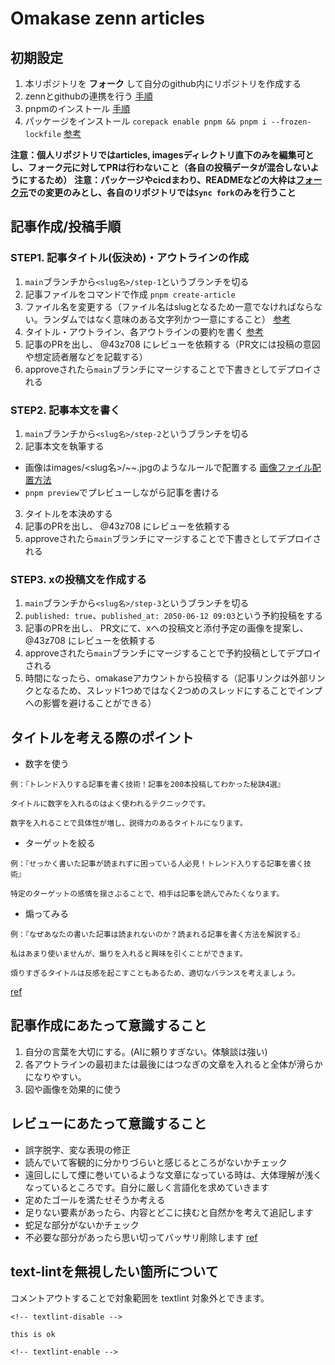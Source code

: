 # Omakase zenn articles

## 初期設定

1. 本リポジトリを **フォーク** して自分のgithub内にリポジトリを作成する
2. zennとgithubの連携を行う
 [手順](https://zenn.dev/zenn/articles/connect-to-github#2.-zenn%E3%81%AE%E3%83%80%E3%83%83%E3%82%B7%E3%83%A5%E3%83%9C%E3%83%BC%E3%83%89%E3%81%8B%E3%82%89%E9%80%A3%E6%90%BA%E3%81%99%E3%82%8B)  
3. pnpmのインストール
 [手順](https://pnpm.io/ja/installation)  
4. パッケージをインストール `corepack enable pnpm && pnpm i --frozen-lockfile`
 [参考](https://zenn.dev/zenn/articles/install-zenn-cli)  

**注意：個人リポジトリではarticles, imagesディレクトリ直下のみを編集可とし、フォーク元に対してPRは行わないこと（各自の投稿データが混合しないようにするため）**
**注意：パッケージやcicdまわり、READMEなどの大枠は[フォーク元](https://github.com/0xmakase/zenn-articles)での変更のみとし、各自のリポジトリでは`Sync fork`のみを行うこと**  

## 記事作成/投稿手順
### STEP1. 記事タイトル(仮決め)・アウトラインの作成
1. `main`ブランチから`<slug名>/step-1`というブランチを切る
2. 記事ファイルをコマンドで作成 `pnpm create-article`
3. ファイル名を変更する（ファイル名はslugとなるため一意でなければならない。ランダムではなく意味のある文字列かつ一意にすること）
 [参考](https://zenn.dev/zenn/articles/what-is-slug)
4. タイトル・アウトライン、各アウトラインの要約を書く
 [参考](https://zenn.dev/zenn/articles/zenn-cli-guide)
5. 記事のPRを出し、 @43z708 にレビューを依頼する（PR文には投稿の意図や想定読者層などを記載する）
6. approveされたら`main`ブランチにマージすることで下書きとしてデプロイされる

### STEP2. 記事本文を書く
1. `main`ブランチから`<slug名>/step-2`というブランチを切る
2. 記事本文を執筆する
 - 画像はimages/<slug名>/~~.jpgのようなルールで配置する
 [画像ファイル配置方法](https://zenn.dev/zenn/articles/deploy-github-images)  
 - `pnpm preview`でプレビューしながら記事を書ける 
3. タイトルを本決めする
4. 記事のPRを出し、 @43z708 にレビューを依頼する
5. approveされたら`main`ブランチにマージすることで下書きとしてデプロイされる

### STEP3. xの投稿文を作成する
1. `main`ブランチから`<slug名>/step-3`というブランチを切る
2. `published: true`、`published_at: 2050-06-12 09:03`という予約投稿をする
3. 記事のPRを出し、 PR文にて、xへの投稿文と添付予定の画像を提案し、@43z708 にレビューを依頼する
4. approveされたら`main`ブランチにマージすることで予約投稿としてデプロイされる
5. 時間になったら、omakaseアカウントから投稿する（記事リンクは外部リンクとなるため、スレッド1つめではなく2つめのスレッドにすることでインプへの影響を避けることができる）

## タイトルを考える際のポイント
- 数字を使う
```
例：『トレンド入りする記事を書く技術！記事を200本投稿してわかった秘訣4選』

タイトルに数字を入れるのはよく使われるテクニックです。

数字を入れることで具体性が増し、説得力のあるタイトルになります。
```
- ターゲットを絞る
```
例：『せっかく書いた記事が読まれずに困っている人必見！トレンド入りする記事を書く技術』

特定のターゲットの感情を揺さぶることで、相手は記事を読んでみたくなります。
```
- 煽ってみる
```
例：『なぜあなたの書いた記事は読まれないのか？読まれる記事を書く方法を解説する』

私はあまり使いませんが、煽りを入れると興味を引くことができます。

煩りすぎるタイトルは反感を起こすこともあるため、適切なバランスを考えましょう。
```
[ref](https://zenn.dev/collabostyle/articles/858875b235cdd6)

## 記事作成にあたって意識すること
1. 自分の言葉を大切にする。(AIに頼りすぎない。体験談は強い)
2. 各アウトラインの最初または最後にはつなぎの文章を入れると全体が滑らかになりやすい。
3. 図や画像を効果的に使う

## レビューにあたって意識すること
- 誤字脱字、変な表現の修正
- 読んでいて客観的に分かりづらいと感じるところがないかチェック
- 遠回しにして煙に巻いているような文章になっている時は、大体理解が浅くなっているところです。自分に厳しく言語化を求めていきます
- 定めたゴールを満たせそうか考える
- 足りない要素があったら、内容とどこに挟むと自然かを考えて追記します
- 蛇足な部分がないかチェック
- 不必要な部分があったら思い切ってバッサリ削除します
[ref](https://zenn.dev/seya/articles/47ecabce77d68c)

## text-lintを無視したい箇所について
コメントアウトすることで対象範囲を textlint 対象外とできます。
```
<!-- textlint-disable -->

this is ok

<!-- textlint-enable -->
```



